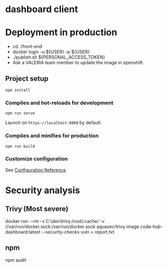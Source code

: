 # dashboard client

# Deployment in production

- cd ./front-end
- docker login -u ${USER} -p ${USER}
- ./publish.sh ${PERSONAL_ACCESS_TOKEN}
- Ask a VALERIA team member to update the image in openshift.

## Project setup

```
npm install
```

### Compiles and hot-reloads for development

```
npm run serve
```

Launch on `https://localhost:8000` by default.

### Compiles and minifies for production

```
npm run build
```

### Customize configuration

See [Configuration Reference](https://cli.vuejs.org/config/).

# Security analysis
## Trivy (Most severe)
docker run --rm -v C:\dev\trivy:/root/.cache/ -v //var/run/docker.sock:/var/run/docker.sock  aquasec/trivy image coda-hub-dashboard:latest --security-checks vuln > report.txt

## npm
npm audit